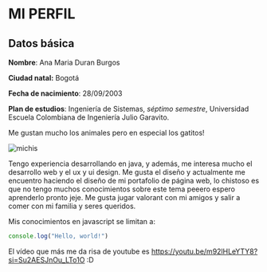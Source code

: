 # MI PERFIL

## Datos básica

**Nombre**: Ana Maria Duran Burgos

**Ciudad natal:** Bogotá

**Fecha de nacimiento**: 28/09/2003

**Plan de estudios**: Ingeniería de Sistemas, *séptimo semestre*, Universidad Escuela Colombiana de Ingeniería Julio Garavito.

Me gustan mucho los animales pero en especial los gatitos!

![michis](https://media.ambito.com/p/e31ec80599101794839617073dc319e7/adjuntos/239/imagenes/040/456/0040456806/gatos-portadajpg.jpg)

Tengo experiencia desarrollando en java, y además, me interesa mucho el desarrollo web y el ux y ui design. Me gusta el diseño y actualmente me encuentro haciendo el diseño de mi portafolio de página web, lo chistoso es que no tengo muchos conocimientos sobre este tema peeero espero aprenderlo pronto jeje. Me gusta jugar valorant con mi amigos y salir a comer con mi familia y seres queridos.

Mis conocimientos en javascript se limitan a:

```jsx
console.log("Hello, world!")
```

El vídeo que más me da risa de youtube es https://youtu.be/m92lHLeYTY8?si=Su2AESJnOu_LTo1O :D